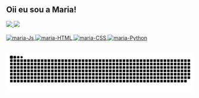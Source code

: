 ## Oii eu sou a Maria!

 <div>
  <a href="https://github.com/madussauros">
  <img height="180em" src="https://github-readme-stats.vercel.app/api?username=madussauros&show_icons=true&theme=tokyonight&include_all_commits=true&count_private=true"/>
  <img height="180em" src="https://github-readme-stats.vercel.app/api/top-langs/?username=madussauros&layout=compact&langs_count=16&theme=tokyonight"/>
</div>
<div style="display: inline_block"><br>
  <img align="center" alt="maria-Js" height="30" width="40"  
src="https://cdn.jsdelivr.net/gh/devicons/devicon@latest/icons/javascript/javascript-original.svg">
  <img align="center" alt="maria-HTML" height="30" width="40" 
src="https://cdn.jsdelivr.net/gh/devicons/devicon@latest/icons/html5/html5-original.svg">
  <img align="center" alt="maria-CSS" height="30" width="40" 
src="https://cdn.jsdelivr.net/gh/devicons/devicon@latest/icons/css3/css3-original-wordmark.svg">        
  <img align="center" alt="maria-Python" height="30" width="40" 
  src="https://cdn.jsdelivr.net/gh/devicons/devicon@latest/icons/python/python-original-wordmark.svg">
          
  
</div>
  
  ##
 
<div> 

<picture>
  <source media="(prefers-color-scheme: dark)" srcset="https://raw.githubusercontent.com/madussauros/madussauros/output/github-contribution-grid-snake-dark.svg">
  <source media="(prefers-color-scheme: light)" srcset="https://raw.githubusercontent.com/madussauros/madussauros/output/github-contribution-grid-snake.svg">
  <img alt="github contribution grid snake animation" src="https://raw.githubusercontent.com/madussauros/madussauros/output/github-contribution-grid-snake.svg">
 
</picture>
</div>
